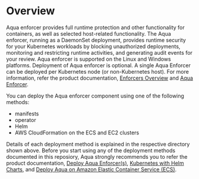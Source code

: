 # Overview

Aqua enforcer provides full runtime protection and other functionality for containers, as well as selected host-related functionality. The Aqua enforcer, running as a DaemonSet deployment, provides runtime security for your Kubernetes workloads by blocking unauthorized deployments, monitoring and restricting runtime activities, and generating audit events for your review. Aqua enforcer is supported on the Linux and Windows platforms. Deployment of Aqua enforcer is optional. A single Aqua Enforcer can be deployed per Kubernetes node (or non-Kubernetes host). For more information, refer the product documentation, [Enforcers Overview](https://docs.aquasec.com/docs/enforcers-overview#section-aqua-enforcers) and [Aqua Enforcer](https://docs.aquasec.com/docs/aqua-enforcer).

You can deploy the Aqua enforcer component using one of the following methods:
* manifests
* operator
* Helm
* AWS CloudFormation on the ECS and EC2 clusters 

Details of each deployment method is explained in the respective directory shown above. Before you start using any of the deployment methods documented in this reposiory, Aqua strongly recommends you to refer the product documentation, [Deploy Aqua Enforcer(s)](https://docs.aquasec.com/docs/deploy-k8s-aqua-enforcers), [Kubernetes with Helm Charts](https://docs.aquasec.com/docs/kubernetes-with-helm#section-step-4-deploy-the-aqua-enforcer), and [Deploy Aqua on Amazon Elastic Container Service (ECS)](https://docs.aquasec.com/docs/amazon-elastic-container-service-ecs#section-step-2-deploy-aqua-enforcers).